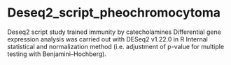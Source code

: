 # Deseq2_script_pheochromocytoma
Deseq2 script study trained immunity by catecholamines
Differential gene expression analysis was carried out with DESeq2 v1.22.0 in R 
Internal statistical and normalization method (i.e. adjustment of p-value  for multiple testing with Benjamini–Hochberg). 

